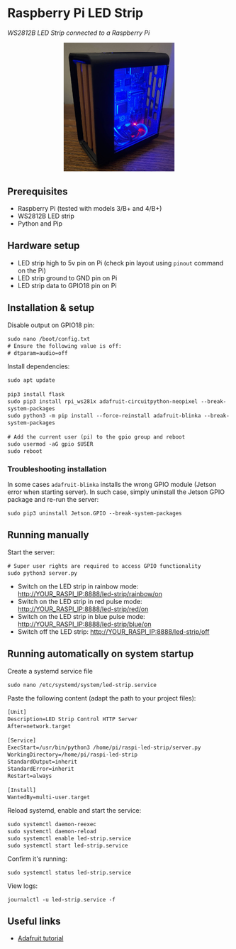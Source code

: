 # Raspberry Pi LED Strip
*WS2812B LED Strip connected to a Raspberry Pi*

<p align="center">
  <img src="images/demo.jpeg" alt="Demo image" style="width: 250px;">
</p>

## Prerequisites
- Raspberry Pi (tested with models 3/B+ and 4/B+)
- WS2812B LED strip
- Python and Pip

## Hardware setup
- LED strip high to 5v pin on Pi (check pin layout using `pinout` command on the Pi)
- LED strip ground to GND pin on Pi
- LED strip data to GPIO18 pin on Pi


## Installation & setup
Disable output on GPIO18 pin: 
```shell
sudo nano /boot/config.txt
# Ensure the following value is off:
# dtparam=audio=off
```

Install dependencies:
```shell
sudo apt update

pip3 install flask
sudo pip3 install rpi_ws281x adafruit-circuitpython-neopixel --break-system-packages
sudo python3 -m pip install --force-reinstall adafruit-blinka --break-system-packages

# Add the current user (pi) to the gpio group and reboot
sudo usermod -aG gpio $USER
sudo reboot
```

### Troubleshooting installation

In some cases `adafruit-blinka` installs the wrong GPIO module (Jetson error when starting server).
In such case, simply uninstall the Jetson GPIO package and re-run the server: 
```shell 
sudo pip3 uninstall Jetson.GPIO --break-system-packages
```

## Running manually

Start the server:
```shell
# Super user rights are required to access GPIO functionality
sudo python3 server.py
```

- Switch on the LED strip in rainbow mode: [http://YOUR_RASPI_IP:8888/led-strip/rainbow/on](http://YOUR_RASPI_IP:8888/led-strip/rainbow/on)
- Switch on the LED strip in red pulse mode: [http://YOUR_RASPI_IP:8888/led-strip/red/on](http://YOUR_RASPI_IP:8888/led-strip/red/on)
- Switch on the LED strip in blue pulse mode: [http://YOUR_RASPI_IP:8888/led-strip/blue/on](http://YOUR_RASPI_IP:8888/led-strip/blue/on)
- Switch off the LED strip: [http://YOUR_RASPI_IP:8888/led-strip/off](http://YOUR_RASPI_IP:8888/led-strip/off)


## Running automatically on system startup

Create a systemd service file
```shell
sudo nano /etc/systemd/system/led-strip.service
```

Paste the following content (adapt the path to your project files):
```
[Unit]
Description=LED Strip Control HTTP Server
After=network.target

[Service]
ExecStart=/usr/bin/python3 /home/pi/raspi-led-strip/server.py
WorkingDirectory=/home/pi/raspi-led-strip
StandardOutput=inherit
StandardError=inherit
Restart=always

[Install]
WantedBy=multi-user.target
```

Reload systemd, enable and start the service: 
```shell
sudo systemctl daemon-reexec
sudo systemctl daemon-reload
sudo systemctl enable led-strip.service
sudo systemctl start led-strip.service
```

Confirm it's running:
```shell
sudo systemctl status led-strip.service
```

View logs:
```shell
journalctl -u led-strip.service -f
```

## Useful links

- [Adafruit tutorial](https://learn.adafruit.com/neopixels-on-raspberry-pi/python-usage)